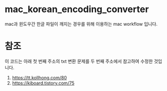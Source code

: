 # mac_korean_encoding_converter
 mac과 윈도우간 한글 파일이 깨지는 경우를 위해 이용하는 mac workflow 입니다.

# 참조
이 코드는 아래 첫 번째 주소의 txt 변환 문제를 두 번째 주소에서 참고하여 수정한 것입니다.

1. https://tt.kollhong.com/80  
2. https://kiboard.tistory.com/75  
